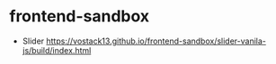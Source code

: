 # frontend-sandbox

- Slider https://vostack13.github.io/frontend-sandbox/slider-vanila-js/build/index.html